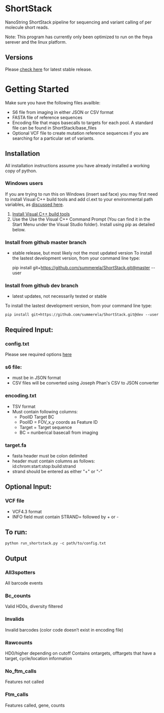 # ShortStack
NanoString ShortStack pipeline for sequencing and variant calling of per molecule short reads.  

Note: This program has currently only been optimized to run on the freya serever and the linux platform.  

## Versions
Please [check here](https://github.com/summerela/ShortStack/releases) for latest stable release. 

# Getting Started
Make sure you have the following files availble: 
- S6 file from imaging in either JSON or CSV format
- FASTA file of reference sequences
- Encoding file that maps basecalls to targets for each pool. A standard file can be found in ShortStack/base_files
- Optional VCF file to create mutation reference sequences if you are searching for a particular set of variants. 

## Installation

All installation instructions assume you have already installed a working copy of python. 

### Windows users ###
If you are trying to run this on Windows (insert sad face) you may first need to install Visual C++ build tools and add cl.ext to your environmental path variables, as [discussed here](https://stackoverflow.com/questions/41724445/python-pip-on-windows-command-cl-exe-failed/41724634). 

1. [Install Visual C++ build tools](https://visualstudio.microsoft.com/downloads/#build-tools-for-visual-studio-2017)
2. Use the Use the Visual C++ Command Prompt (You can find it in the Start Menu under the Visual Studio folder). Install using pip as detailed below. 
    

### Install from github master branch 
- stable release, but most likely not the most updated version
To install the lastest development version, from your command line type: 

    pip install git+https://github.com/summerela/ShortStack.git@master --user

### Install from github dev branch 
- latest updates, not necessarily tested or stable

To install the lastest development version, from your command line type: 

    pip install git+https://github.com/summerela/ShortStack.git@dev --user

## Required Input: 
### config.txt
Please see required options [here](https://github.com/summerela/ShortStack/blob/dev/ShortStack/example_files/config.txt)
### s6 file:
- must be in JSON format
- CSV files will be converted using Joseph Phan's CSV to JSON converter
### encoding.txt 
- TSV format
- Must contain following columns:
    - PoolID  Target  BC
    - PoolID = FOV_x_y coords as Feature ID
    - Target = Target sequence
    - BC = nunberical basecall from imaging
### target.fa
- fasta header must be colon delimited
- header must contain columns as follows: 
     id:chrom:start:stop:build:strand
- strand should be entered as either "+" or "-"

## Optional Input:
### VCF file
- VCF4.3 format
- INFO field must contain STRAND= followed by + or - 

## To run: 
    python run_shortstack.py -c path/to/config.txt

## Output
### All3spotters
All barcode events
### Bc_counts
Valid HD0s, diversity filtered
### Invalids 
Invalid barcodes (color code doesn’t exist in encoding file)
### Rawcounts
HD0/higher depending on cutoff
Contains ontargets, offtargets that have a target, cycle/location information
### No_ftm_calls
Features not called
### Ftm_calls
Features called, gene, counts

